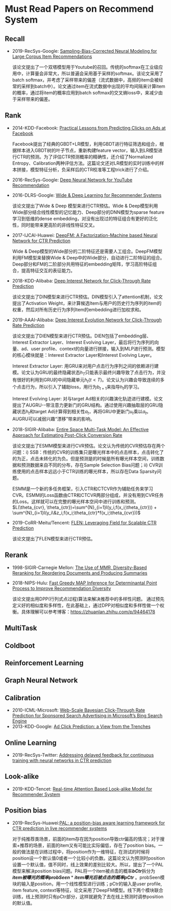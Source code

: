 # Must Read Papers on Recommend System

## Recall

- 2019-RecSys-Google: [Sampling-Bias-Corrected Neural Modeling for Large Corpus Item Recommendations](https://dl.acm.org/doi/10.1145/3298689.3346996)

  该论文提出了一个双塔模型用于Youtube的召回。传统的softmax在工业级应用中，计算量会非常大，所以普遍会采用基于采样的softmax。该论文采用了batch softmax，并考虑了采样带来的偏差（流式数据中，高频的item会被经常的采样到batch中）。论文通过item在流式数据中出现的平均间隔来计算item的概率，通过将item的概率应用到batch softmax的交叉熵loss中，来减少由于采样带来的偏差。

## Rank

- 2014-KDD-Facebook: [Practical Lessons from Predicting Clicks on Ads at Facebook](https://dl.acm.org/doi/pdf/10.1145/2648584.2648589)

  Facebook提出了经典的GBDT+LR模型，利用GBDT进行特征筛选和组合，根据样本进入GBDT树的叶子节点，重新构建feature vector，输入到LR模型进行CTR的预测。为了评估CTR预测概率的精确性，还介绍了Normalized Entropy、Calibration两种评估方法。这篇论文还对LR模型的实时训练中的样本拼接，模型特征分析，负采样后的CTR校准等工程trick进行了介绍。

- 2016-RecSys-Google: [Deep Neural Network for YouTube Recommendation](https://static.googleusercontent.com/media/research.google.com/zh-CN//pubs/archive/45530.pdf)

- 2016-DLRS-Google: [Wide & Deep Learning for Recommender Systems](https://dl.acm.org/doi/pdf/10.1145/2988450.2988454)

  该论文提出了Wide & Deep 模型来进行CTR预估。Wide & Deep模型利用Wide部分结合线性模型的记忆能力、Deep部分的DNN模型为sparse feature学习到低维的dense embedding，对没有出现过的特征组合有更好的泛化性，同时能带来更高阶的非线性特征交叉。

- 2017-IJCAI-Huawei: [DeepFM: A Factorization-Machine based Neural Network for CTR Prediction](https://www.ijcai.org/Proceedings/2017/0239.pdf)

  Wide & Deep模型的Wide部分的二阶特征还是需要人工组合。DeepFM模型利用FM模型来替换Wide & Deep中的Wide部分，自动进行二阶特征的组合。Deep部分和FM的二阶部分共用特征的embedding矩阵，学习高阶特征组合，提高特征交互的表征能力。

- 2018-KDD-Alibaba: [Deep Interest Network for Click-Through Rate Prediction](https://dl.acm.org/doi/pdf/10.1145/3219819.3219823)

  该论文提出了DIN模型来进行CTR预估。DIN模型引入了attention机制，论文提出了Activation Weight，来计算候选Item与用户的历史行为序列的item的权重，然后对所有历史行为序列Item的embedding进行加权求和。

- 2019-AAAI-Alibaba: [Deep Interest Evolution Network for Click-Through Rate Prediction](https://aimagazine.org/ojs/index.php/AAAI/article/view/4545)

  该论文提出了DIEN模型来进行CTR预估。DIEN包括了embedding层、Interest Extractor Layer、Interest Evolving Layer，最后将行为序列的向量、ad、user profile、context的向量进行拼接，输入到MLP进行预测。模型的核心模块就是：Interest Extractor Layer和Interest Evolving Layer。

  Interest Extractor Layer: 用GRU来对用户点击行为序列之间的依赖进行建模。论文认为GRU的最终隐藏状态$h_T$只能表示最终兴趣导致了点击行为，并没有很好的利用到GRU的中间隐藏单元$h_t(t<T)$。论文认为兴趣会导致连续的多个点击行为，所以引入了辅助loss，用行为$b_{t+1}$来指导$h_t$的学习。

  Interest Evolving Layer: 对与target Ad相关的兴趣演化轨迹进行建模。论文提出了AUGRU--带注意力更新门的GRU结构。通过使用兴趣抽取层的GRU隐藏状态$h_t$和target Ad计算得到相关性$a_t$，再将GRU中更新门$u_t$乘以$a_t$。AUGRU可以减弱兴趣“漂移”带来的影响。

- 2018-SIGIR-Alibaba: [Entire Space Multi-Task Model: An Eﬀective Approach for Estimating Post-Click Conversion Rate](https://link.zhihu.com/?target=https%3A//arxiv.org/abs/1804.07931)

  该论文提出了ESMM模型来进行CVR预估。论文认为传统的CVR预估存在两个问题：i) SSB：传统的CVR的训练集只是曝光样本中的点击样本，点击转化了的为正，点击未转化的为负。但是预测是的时候是所有曝光样本空间，训练数据和预测数据来自不同的分布，存在Sample Selection Bias问题；ii) CVR训练使用的点击样本远远小于CTR训练的曝光样本，所以存在Data Sparsity问题。

  ESMM是一个新的多任务框架，引入CTR和CTCVR作为辅助任务来学习CVR。ESMM的Loss函数由CTR和CTCVR两部分组成，并没有用到CVR任务的Loss。这样就可以在完整的曝光样本空间中进行训练和预测。$L(\theta_{cvr}, \theta_{ctr})=\sum^{N}_{i=1}l(y_i,f(x_i;\theta_{ctr})) + \sum^{N}_{i=1}l(y_i\&z_i,f(x_i;\theta_{ctr}*f(x_i;\theta_{cvr}))$

- 2019-CoRR-Meitu/Tencent: [FLEN: Leveraging Field for Scalable CTR Prediction](https://arxiv.org/pdf/1911.04690.pdf)

  该论文提出了FLEN模型来进行CTR预估。

## Rerank

- 1998-SIGIR-Carnegie Mellon: [The Use of MMR, Diversity-Based Reranking for Reordering Documents and Producing Summaries](https://dl.acm.org/doi/pdf/10.1145/3130348.3130369)

- 2018-NIPS-Hulu: [Fast Greedy MAP Inference for Determinantal Point Process to Improve Recommendation Diversity](http://papers.nips.cc/paper/7805-fast-greedy-map-inference-for-determinantal-point-process-to-improve-recommendation-diversity.pdf)

  该论文提出用DPP(行列式点过程)算法来解决推荐中的多样性问题。 通过预先定义好的相似度和多样性，在此基础上，通过DPP对相似度和多样性做一个权衡。具体理解可以参考博客：https://zhuanlan.zhihu.com/p/94464178

## MultiTask

## Coldboot

## Reinforcement Learning

## Graph Neural Network

## Calibration

- 2010-ICML-Microsoft: [Web-Scale Bayesian Click-Through Rate Prediction for Sponsored Search Advertising in Microsoft’s Bing Search Engine](https://icml.cc/Conferences/2010/papers/901.pdf)
- 2013-KDD-Google: [Ad Click Prediction: a View from the Trenches](https://dl.acm.org/doi/pdf/10.1145/2487575.2488200)

## Online Learning

- 2019-RecSys-Twitter: [Addressing delayed feedback for continuous training with neural networks in CTR prediction](https://dl.acm.org/doi/pdf/10.1145/3298689.3347002)

## Look-alike

- 2019-KDD-Tencet: [Real-time Attention Based Look-alike Model for Recommender System](https://dl.acm.org/doi/pdf/10.1145/3292500.3330707)

## Position bias

- 2019-RecSys-Huawei:[PAL: a position-bias aware learning framework for CTR prediction in live recommender systems](https://www.researchgate.net/publication/335771749_PAL_a_position-bias_aware_learning_framework_for_CTR_prediction_in_live_recommender_systems)

  对于纯推荐类场景，前面的item存在因为position导致ctr偏高的情况；对于搜索+推荐的场景，前面的item又有可能比实际偏低，存在了position bias。一般的做法是在训练过程中，将position作为一维特征，在测试的时候将position设一个默认值0或者一个比较小的负数。这篇论文认为预测时position设置一个默认值，值不同时，线上效果的差别比较大。所以，提出了一个PAL模型来解决position bias问题。PAL将一个item被点击的概率***bCtr***拆分为 ***item被曝光的概率probSeen*** * ***item曝光后被点击的概率pCtr*** 。probSeen模块的输入是position，用一个线性模型进行训练；pCtr的输入是user profile, item feature, context等特征，论文采用了DeepFM模型。线下两个模块联合训练，线上预测时只有pCtr部分，这样就避免了去在线上预测时调参position的默认值。

